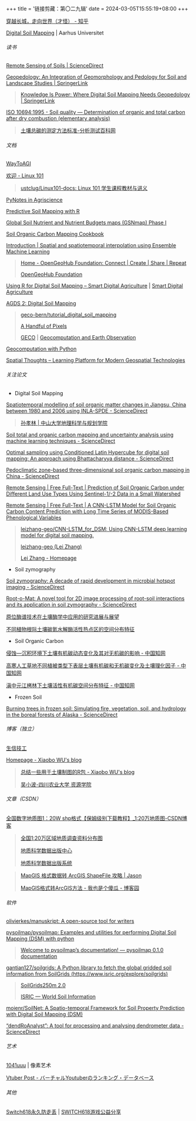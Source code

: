 +++
title = '链接剪藏：第〇二九辑'
date = 2024-03-05T15:55:19+08:00
+++

[穿越长城，走向世界（才怪） - 知乎](https://zhuanlan.zhihu.com/p/20154927)

[Digital Soil Mapping](https://projects.au.dk/digitalsoilmapping) | Aarhus Universitet

<!--more-->

###### 读书

[Remote Sensing of Soils | ScienceDirect](https://www.sciencedirect.com/book/9780443187735/remote-sensing-of-soils)

[Geopedology: An Integration of Geomorphology and Pedology for Soil and Landscape Studies | SpringerLink](https://link.springer.com/book/10.1007/978-3-031-20667-2)

> [Knowledge Is Power: Where Digital Soil Mapping Needs Geopedology | SpringerLink](https://link.springer.com/chapter/10.1007/978-3-031-20667-2_9)

[ISO 10694:1995 - Soil quality — Determination of organic and total carbon after dry combustion (elementary analysis)](https://www.iso.org/standard/18782.html)

> [土壤总碳的测定方法标准-分析测试百科网](https://www.antpedia.com/standard/sp/237217.html)

###### 文档

[WayToAGI](https://new.waytoagi.com/)

[欢迎 - Linux 101](https://101.lug.ustc.edu.cn/)

> [ustclug/Linux101-docs: Linux 101 学生课程教材与讲义](https://github.com/ustclug/Linux101-docs)

[PyNotes in Agriscience](https://soilwater.github.io/pynotes-agriscience/)

[Predictive Soil Mapping with R](https://soilmapper.org/)

[Global Soil Nutrient and Nutrient Budgets maps (GSNmap) Phase I](https://fao-gsp.github.io/GSNmap-TM/index.html)

[Soil Organic Carbon Mapping Cookbook](https://fao-gsp.github.io/SOC-Mapping-Cookbook/index.html)

[Introduction | Spatial and spatiotemporal interpolation using Ensemble Machine Learning](https://opengeohub.github.io/spatial-prediction-eml/index.html)

> [Home - OpenGeoHub Foundation: Connect | Create | Share | Repeat](https://opengeohub.org/)
>
> [OpenGeoHub Foundation](https://github.com/OpenGeoHub/)

[Using R for Digital Soil Mapping – Smart Digital Agriculture](https://smartdigiag.com/DSM_book/) | [Smart Digital Agriculture](https://smartdigiag.com/)

[AGDS 2: Digital Soil Mapping](https://geco-bern.github.io/tutorial_digital_soil_mapping/)

> [geco-bern/tutorial_digital_soil_mapping](https://github.com/geco-bern/tutorial_digital_soil_mapping)
>
> [A Handful of Pixels](https://geco-bern.github.io/handfull_of_pixels/)
>
> [GECO](https://github.com/geco-bern) | [Geocomputation and Earth Observation](https://geco-group.org/)

[Geocomputation with Python](https://py.geocompx.org/)

[Spatial Thoughts – Learning Platform for Modern Geospatial Technologies](https://spatialthoughts.com/)

###### 关注论文

- Digital Soil Mapping

[Spatiotemporal modelling of soil organic matter changes in Jiangsu, China between 1980 and 2006 using INLA-SPDE - ScienceDirect](https://www.sciencedirect.com/science/article/pii/S0016706120325635)

> [孙孝林 | 中山大学地理科学与规划学院](https://gp.sysu.edu.cn/zh-hans/teacher/207)

[Soil total and organic carbon mapping and uncertainty analysis using machine learning techniques - ScienceDirect](https://www.sciencedirect.com/science/article/pii/S1470160X22008937)

[Optimal sampling using Conditioned Latin Hypercube for digital soil mapping: An approach using Bhattacharyya distance - ScienceDirect](https://www.sciencedirect.com/science/article/pii/S0016706123003373)

[Pedoclimatic zone-based three-dimensional soil organic carbon mapping in China - ScienceDirect](https://www.sciencedirect.com/science/article/pii/S001670611931479X)

[Remote Sensing | Free Full-Text | Prediction of Soil Organic Carbon under Different Land Use Types Using Sentinel-1/-2 Data in a Small Watershed](https://www.mdpi.com/2072-4292/13/7/1229)

[Remote Sensing | Free Full-Text | A CNN-LSTM Model for Soil Organic Carbon Content Prediction with Long Time Series of MODIS-Based Phenological Variables](https://www.mdpi.com/2072-4292/14/18/4441)

> [leizhang-geo/CNN-LSTM_for_DSM: Using CNN-LSTM deep learning model for digital soil mapping.](https://github.com/leizhang-geo/CNN-LSTM_for_DSM)
>
> [leizhang-geo (Lei Zhang)](https://github.com/leizhang-geo)
>
> [Lei Zhang - Homepage](https://leizhang-geo.github.io/)

- Soil zymography

[Soil zymography: A decade of rapid development in microbial hotspot imaging - ScienceDirect](https://www.sciencedirect.com/science/article/pii/S0038071723003267)

[Root-o-Mat: A novel tool for 2D image processing of root-soil interactions and its application in soil zymography - ScienceDirect](https://www.sciencedirect.com/science/article/pii/S0038071721001085)

[原位酶谱技术在土壤酶学中应用的研究进展与展望](http://trtb.net/cn/article/doi/10.19336/j.cnki.trtb.2020060801?viewType=HTML)

[不同植物根际土壤碳氮水解酶活性热点区的空间分布特征](https://www.ecologica.cn/stxb/ch/html/2020/13/stxb201908201733.htm)

- Soil Organic Carbon

[侵蚀—沉积环境下土壤有机碳动态变化及其对无机碳的影响 - 中国知网](https://kns.cnki.net/kcms2/article/abstract?v=vYzgd5_tBo_fuwDePDt8_NmIriaaRFMHiz-uWcShSapT_tHLBCFY_gbIuupwVrnizvEdWQV2gj9mNl_MVtNvIMjNbNrEsUtgRiKBv1qcR1b6J20oKxTjbjYidk98YTDXkSuzGm-sET27ETXa4cdppDD1KBLwyQTzZU_-XZbMrGo=&uniplatform=NZKPT&language=CHS)

[高寒人工草地不同植被类型下表层土壤有机碳和无机碳变化及土壤理化因子 - 中国知网](https://kns.cnki.net/kcms2/article/abstract?v=vYzgd5_tBo9OuTmyztT2qyVShnVi9TR5AwOyGDTiApVv-pSA_pfuJSuX-iMNMkc2KVvaC_1ezh-os_MzD96CFaf9z3dA9dsRQbP1LSrt676p8p4H-4f9U4wyoWxAtns4faVJiX0Hd_embnWiB4DzkaiyxgARiftd&uniplatform=NZKPT&language=CHS)

[滇中元江栲林下土壤活性有机碳空间分布特征 - 中国知网](https://kns.cnki.net/kcms2/article/abstract?v=vYzgd5_tBo9rV2Bc5ORAd4-bUlL9G_BjMYPr9M4jRyb-Z-tWyW6jNjgCPZaeFW24spknpW0UApXtpSiHVAwTZ1_edYYW4R_YdHVHvWTUL7pgsu1YCRuLSLwTGn2_SkpIBr2CzBFKevAYFfSnmVTMBWeYnQRLJu7-&uniplatform=NZKPT&language=CHS)

- Frozen Soil

[Burning trees in frozen soil: Simulating fire, vegetation, soil, and hydrology in the boreal forests of Alaska - ScienceDirect](https://www.sciencedirect.com/science/article/pii/S0304380023000959)

###### 博客（独立）

[生信技工](https://yanzhongsino.github.io/)

[Homepage - Xiaobo WU's blog](https://smallwave.github.io/)

> [总结一些用于土壤制图的R包 - Xiaobo WU's blog](https://smallwave.github.io/blog/work/2015/06/03/Some-R-packages-that-are-useful-for-DSM)
>
> [吴小波-四川农业大学 资源学院](https://zyxy.sicau.edu.cn/info/1280/4655.htm)

###### 文章（CSDN）

[全国数字地质图1：20W shp格式【保姆级别下载教程】_1:20万地质图-CSDN博客](https://blog.csdn.net/qq_44932630/article/details/127215890)

> [全国1∶20万区域地质调查资料分布图](http://ngac.org.cn/Distribute/20wanQD.htm)
>
> [地质科学数据出版中心](http://geodb.ngac.org.cn/cn/manuscript/details/doi/10.12029/gc2019Z101)
>
> [地质科学数据出版系统](http://dcc.ngac.org.cn/geologicalData/cn/geologicalData/details/doi/10.23650/data.A.2019.NGA120157.K1.1.1.V1)

> [MapGIS 格式数据转 ArcGIS ShapeFile 攻略 | Jason](https://zhengjie9510.github.io/2020/08/18/mapgis-to-arcgis/)
>
> [MapGIS格式转ArcGIS方法 - 我也是个傻瓜 - 博客园](https://www.cnblogs.com/liweis/p/13510047.html)

###### 软件

[olivierkes/manuskript: A open-source tool for writers](https://github.com/olivierkes/manuskript)

[pysoilmap/pysoilmap: Examples and utilities for performing Digital Soil Mapping (DSM) with python](https://github.com/pysoilmap/pysoilmap)

> [Welcome to pysoilmap’s documentation! — pysoilmap 0.1.0 documentation](https://pysoilmap.readthedocs.io/en/latest/index.html#resources)

[gantian127/soilgrids: A Python library to fetch the global gridded soil information from SoilGrids (https://www.isric.org/explore/soilgrids)](https://github.com/gantian127/soilgrids)

> [SoilGrids250m 2.0](https://soilgrids.org/)
>
> [ISRIC — World Soil Information](https://www.isric.org/)

[moienr/SoilNet: A Spatio-temporal Framework for Soil Property Prediction with Digital Soil Mapping (DSM)](https://github.com/moienr/SoilNet)

[“dendRoAnalyst”: A tool for processing and analysing dendrometer data - ScienceDirect](https://www.sciencedirect.com/science/article/pii/S1125786520301119)

###### 艺术

[1041uuu](https://1041uuu.tumblr.com/) | 像素艺术

[Vtuber Post - バーチャルYoutuberのランキング・データベース](https://vtuber-post.com/)

###### 其他

[Switch618永久防走丢](https://sway.cloud.microsoft/Eb75m9meNAUb2aE8) | [SWITCH618游戏公益分享](https://www.switch618.com/)